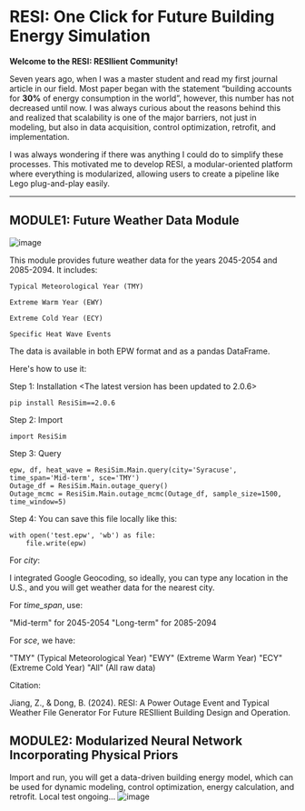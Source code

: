 # **RESI: One Click for Future Building Energy Simulation**

**Welcome to the RESI: RESIlient Community!**

Seven years ago, when I was a master student and read my first journal article in our field. Most paper began with the statement “building accounts for **30%** of energy consumption in the world”, however, this number has not decreased until now. I was always curious about the reasons behind this and realized that scalability is one of the major barriers, not just in modeling, but also in data acquisition, control optimization, retrofit, and implementation.

I was always wondering if there was anything I could do to simplify these processes. This motivated me to develop RESI, a modular-oriented platform where everything is modularized, allowing users to create a pipeline like Lego plug-and-play easily.

--------------------------------------------------------------------------------------------------------------------------
## **MODULE1: Future Weather Data Module**
![image](https://github.com/Bugs-Owner/RESI-One-click-for-future-building-energy-simulation/assets/155193713/df75571b-f3e5-4e84-82f8-aeb42d1d90df)


This module provides future weather data for the years 2045-2054 and 2085-2094. It includes:

    Typical Meteorological Year (TMY)

    Extreme Warm Year (EWY)

    Extreme Cold Year (ECY)

    Specific Heat Wave Events

The data is available in both EPW format and as a pandas DataFrame.

Here's how to use it:

Step 1: Installation <The latest version has been updated to 2.0.6>

    pip install ResiSim==2.0.6

Step 2: Import

    import ResiSim   

Step 3: Query

    epw, df, heat_wave = ResiSim.Main.query(city='Syracuse', time_span='Mid-term', sce='TMY') 
    Outage_df = ResiSim.Main.outage_query()
    Outage_mcmc = ResiSim.Main.outage_mcmc(Outage_df, sample_size=1500, time_window=5)
    
    
Step 4: You can save this file locally like this:

    with open('test.epw', 'wb') as file:
        file.write(epw) 
    
For *city*:

I integrated Google Geocoding, so ideally, you can type any location in the U.S., and you will get weather data for the nearest city.

For *time_span*, use:

"Mid-term" for 2045-2054
"Long-term" for 2085-2094

For *sce*, we have:

"TMY" (Typical Meteorological Year)
"EWY" (Extreme Warm Year)
"ECY" (Extreme Cold Year)
"All" (All raw data)

Citation:

Jiang, Z., & Dong, B. (2024). RESI: A Power Outage Event and Typical Weather File Generator For Future RESIlient Building Design and Operation.
## **MODULE2: Modularized Neural Network Incorporating Physical Priors**
Import and run, you will get a data-driven building energy model, which can be used for dynamic modeling, control optimization, energy calculation, and retrofit. Local test ongoing...
![image](https://github.com/user-attachments/assets/537740b0-7bba-4223-b05e-a59fc61e92f7)
